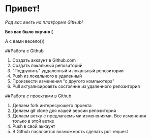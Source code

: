 # Привет!

*Рад вас виеть на платформе GitHub!*

__Без вас было скучно (__

А с вами весело)))

##Работа с Github

1. Создать аккаунт в Github.com
2. Создать локальный репозиторий
3. "Подружить" уддаленный и локальный репозитории
4. Push из локального в удаленный
5. Произвести изменения "с другого компьютера"
6. Pull актуализироавть состояние из удаленного репозитория

##Работа с проектами в Github

1. Делаем fork интересующего проекта
2. Делаем git clone для нашей версии репозитория
3. Делаем ветку с предлагаемыми изменениями. Все изменения только в этой ветке
4. Push в свой аккаунт
5. В Github появляется возможность сделать pull request
